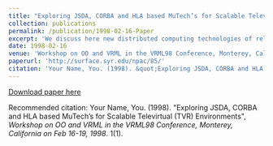 ```yaml
---
title: "Exploring JSDA, CORBA and HLA based MuTech’s for Scalable Televirtual (TVR) Environments"
collection: publications
permalink: /publication/1998-02-16-Paper
excerpt: 'We discuss here new distributed computing technologies of relevance for building multi-user scalable televirtual (TVR) environments on the Internet such as: Java Shared Data API (JSDA) by JavaSoft, Common Object Request Broker Architecture (CORBA) by Object Management Group (OMG) and High Level Architecture (HLA) by Defense Modeling and Simulation Office (DMSO), see http://www.dmso.mil/'
date: 1998-02-16
venue: 'Workshop on OO and VRML in the VRML98 Conference, Monterey, California on Feb 16-19'
paperurl: 'http://surface.syr.edu/npac/85/'
citation: 'Your Name, You. (1998). &quot;Exploring JSDA, CORBA and HLA based MuTech’s for Scalable Televirtual (TVR) Environments.&quot;, <i>Workshop on OO and VRML in the VRML98 Conference, Monterey, California on Feb 16-19, 1998</i>. 1(1).'
---
```



[Download paper here](http://surface.syr.edu/npac/85/)


Recommended citation: Your Name, You. (1998). "Exploring JSDA, CORBA and HLA based MuTech’s for Scalable Televirtual (TVR) Environments", <i>Workshop on OO and VRML in the VRML98 Conference, Monterey, California on Feb 16-19, 1998</i>. 1(1).
